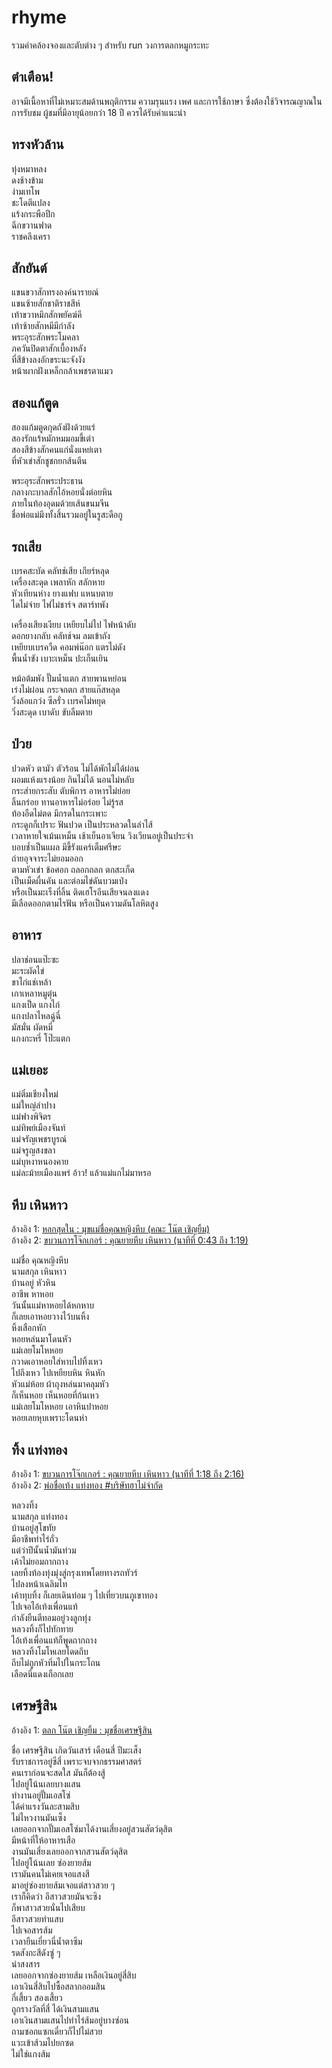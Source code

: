 # rhyme 

รวมคำคล้องจองและตับต่าง ๆ สำหรับ run วงการตลกหมูกระทะ

## ตำเตือน!

อาจมีเนื้อหาที่ไม่เหมาะสมด้านพฤติกรรม ความรุนแรง เพศ และการใช้ภาษา 
ซึ่งต้องใช้วิจารณญาณในการรับชม ผู้ชมที่มีอายุน้อยกว่า 18 ปี ควรได้รับคำแนะนำ

## ทรงหัวล้าน

ทุ่งหมาหลง  
ดงช้างข้าม  
ง่ามเทโพ  
ชะโดตีแปลง  
แร้งกระพือปีก  
ฉีกขวานฟาด  
ราชคลึงเครา  

## สักยันต์

แขนขวาสักทรงองค์นารายณ์  
แขนซ้ายสักชาติราชสีห์  
เท้าขวาหมึกสักพยัคฆ์คี  
เท้าซ้ายสักหมีมีกำลัง  
พระอุระสักพระโมคลา  
ภควันปิดตาสักเบื้องหลัง  
ที่สีข้างลงอักขระนะจังงัง  
หน้าผากฝังเหล็กกล้าเพชรตาแมว  

## สองแก้ตูด

สองแก้มตูดกุดถังฝังด้วยแร่  
สองรักแร้หมักหมมอมขี้เต่า  
สองสีข้างสักคนแก่นั่งแหย่เตา  
ที่หัวเข่าสักชูชกยกส้นตีน    

พระอุระสักพระประธาน  
กลางกะบาลสักไอ้หอยนั่งต่อยหิน  
ภายในท้องอุดมด้วยเส้นขนมจีน  
ชื่อพ่อแม่มึงทั้งสิ้นรวมอยู่ในรูสะดือกู  

## รถเสีย

เบรคสะบัด คลัทช์เสีย เกียร์หลุด  
เครื่องสะดุด เพลาหัก สลักหาย  
หัวเทียนห่าง ยางแฟบ แหนบตาย  
ไดไม่จ่าย ไฟไม่ชาร์จ สตาร์ทพัง  

เครื่องเสียงเงียบ เหยียบไม่ไป ไฟหน้าดับ  
ดอกยางกลับ คลัทช์จม ลมเข้าถัง  
เหยียบเบรควืด คอมพ์น๊อก แตรไม่ดัง  
พื้นน้ำขัง เบาะเหม็น ปะเก็นเยิน  

หม้อต้มพัง ปั๊มน้ำแตก สายพานหย่อน  
เร่งไม่ผ่อน กระจกตก สายแก๊สหลุด  
วิ่งล้อแกว่ง ซีลรั่ว เบรคไม่หยุด  
วิ่งสะดุด เบาดับ ขับลืมตาย  

## ป่วย

ปวดหัว ตามัว ตัวร้อน ไม่ได้พักไม่ได้ผ่อน   
ผอมแห้งแรงน้อย กินไม่ได้ นอนไม่หลับ  
กระส่ายกระสับ ตับพิการ อาหารไม่ย่อย  
ลิ้นกร่อย ทานอาหารไม่อร่อย ไม่รู้รส  
ท้องอืดไม่ตด มีกรดในกระเพาะ  
กระดูกก็เปราะ ฟันปวด เป็นประหลวดในลำไส้  
เวลาหายใจเม้นเหม็น เช้าเย็นอาเจียน วิงเวียนอยู่เป็นประจำ  
บอบช้ำเป็นแผล มีขี้รังแคร์เต็มศรีษะ   
ถ่ายอุจจาระไม่ยอมออก  
ตามหัวเข่า ข้อศอก ถลอกถลก ตกสะเก็ด   
เป็นเม็ดผื่นคัน และต่อมไข่ดันบวมเป่ง  
หรือเป็นมะเร็งที่ลิ้น ติดเฮโรอีนเสียจนลงแดง  
มีเลือดออกตามไรฟัน หรือเป็นความดันโลหิตสูง  

## อาหาร

ปลาช่อนแป๊ะซะ  
มะระผัดไข่  
ขาไก่แช่เหล้า  
เกาเหลาหมูตุ๋น  
แกงเป็ด แกงไก่  
แกงปลาไหลฉู่ฉี่  
มัสมั่น ผัดหมี่  
แกงกะหรี่ โป๊ะแตก  

## แม่เยอะ

แม่ติ๋มเชียงใหม่  
แม่ใหญ่ลำปาง  
แม่ฟางพิจิตร  
แม่ทิพย์เมืองจันท์  
แม่จรัญเพชรบูรณ์  
แม่จรูญสงขลา  
แม่บุหงาหนองคาย  
แม่ละม้ายเมืองแพร่
อ้าว! แล้วแม่แกไม่มาหรอ

## หีบ เหินหาว

อ้างอิง 1: [หลกสุดใน : มุขแม่ชื่อคุณหญิงหีบ (คณะ โน๊ต เชิญยิ้ม)](https://www.youtube.com/watch?v=2gOXTlv_KKI)  
อ้างอิง 2: [ขบวนการโจ๊กเกอร์ : คุณยายหีบ เหินหาว (นาทีที่ 0:43 ถึง 1:19)](https://www.facebook.com/104882044717135/videos/804689317032590)  

แม่ชื่อ คุณหญิงหีบ  
นามสกุล เหินหาว  
บ้านอยู่ หัวหิน  
อาชีพ หาหอย  
วันนั้นแม่หาหอยได้หกหาบ  
ก็เลยเอาหอยวางไว้บนหิ้ง  
หิ้งเสือกหัก  
หอยหล่นมาโดนหัว  
แม่เลยโมโหหอย  
กวาดเอาหอยใส่หาบไปทิ้งเหว  
ไปถึงเหว ไปเหยียบหิน หินหัก  
หัวแม่ห้อย ผ้าถุงหล่นมาคลุมหัว  
ก็เห็นหอย เห็นหอยที่ก้นเหว  
แม่เลยโมโหหอย เอาหินปาหอย  
หอยเลยหุบเพราะโดนหำ  

## ทิ้ง แท่งทอง

อ้างอิง 1: [ขบวนการโจ๊กเกอร์ : คุณยายหีบ เหินหาว (นาทีที่ 1:18 ถึง 2:16)](https://www.facebook.com/104882044717135/videos/804689317032590)  
อ้างอิง 2: [พ่อชื่อเท้ง แท่งทอง #บริษัทฮาไม่จำกัด](https://www.youtube.com/watch?v=t7qh3dBU2s0)

หลวงทิ้ง  
นามสกุล แท่งทอง  
บ้านอยู่สุโขทัย  
มีอาชีพทำไร่ถั่ว  
แต่ว่าปีนั้นน้ำมันท่วม  
เค้าไม่ยอมถากถาง  
เลยทิ้งท้องทุ่งมุ่งสู่กรุงเทพโดยทางรถทัวร์   
ไปลงหน้าเฉลิมไท  
เค้าทุบทิ้ง ก็เลยเดินท่อม ๆ ไปเที่ยวบนภูเขาทอง  
ไปเจอไอ้เท้งเพื่อนแท้  
กำลังยืนตีทอมอยู่วงลูกทุ่ง  
หลวงทิ้งก็ไปทักทาย  
ไอ้เท้งเพื่อนแท้ก็พูดถากถาง  
หลวงทิ้งโมโหเลยโดดถึบ  
ถีบไม่ถูกหัวทิ่มไปในกระโถน  
เลือดนี่แดงเถือกเลย  

## เศรษฐีสิน

อ้างอิง 1: [ตลก โน๊ต เชิญยิ้ม : มุขชื่อเศรษฐีสิน](https://www.youtube.com/watch?v=4MVsyatohz4)  

ชื่อ เศรษฐีสิน
เกิดวันเสาร์ เดือนสี่ ปีมะเส็ง  
รับราชการอยู่ซีสี่ เพราะจบจากธรรมศาสตร์  
คนเราก่อนจะสดใส มันก็ต้องสู้  
ไปอยู่โน้นเลยบางแสน  
ทำงานอยู่ปั๊มเอสโซ่  
ได้ค่าแรงวันละสามสิบ  
ไม่ไหวงานมันเซ็ง  
เลยออกจากปั๊มเอสโซ่มาได้งานเสี่ยงอยู่สวนสัตว์ดุสิต  
มีหน้าที่ให้อาหารเสือ  
งานมันเสี่ยงเลยออกจากสวนสัตว์ดุสิต  
ไปอยู่โน้นเลย ซ่องยายส้ม  
เรามันคนไม่เคยเจอแสงสี  
มาอยู่ซ่องยายส้มเจอแต่สาวสวย ๆ  
เราก็คิดว่า อีสาวสวยมันจะซิง  
ก็พาสาวสวยนั่นไปเสียบ  
อีสาวสวยทำแสบ  
ไปเจอสารส้ม  
เวลายืนเยี่ยวนี่น้ำตาซึม  
รดสังกะสีดังซู่ ๆ  
น่าสงสาร  
เลยออกจากซ่องยายส้ม เหลือเงินอยู่สี่สิบ  
เอาเงินสี่สิบไปซื้อสลากออมสิน  
กี่เสี้ยว สองเสี้ยว  
ถูกรางวัลที่สี่ ได้เงินสามแสน  
เอาเงินสามแสนไปทำไร่ส้มอยู่บางซ่อน  
ถามซอกแซกเดี๋ยวก็ไปไม่สวย  
แวะเข้าส้วมไปยกซด  
ไม่ใช่แกงส้ม  
